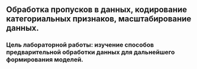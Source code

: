 Обработка пропусков в данных, кодирование категориальных признаков, масштабирование данных.
---

### Цель лабораторной работы: изучение способов предварительной обработки данных для дальнейшего формирования моделей.
